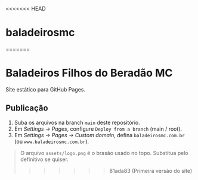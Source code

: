 <<<<<<< HEAD
# baladeirosmc
=======
# Baladeiros Filhos do Beradão MC

Site estático para GitHub Pages.

## Publicação
1. Suba os arquivos na branch `main` deste repositório.
2. Em *Settings → Pages*, configure `Deploy from a branch` (main / root).
3. Em *Settings → Pages → Custom domain*, defina `baladeirosmc.com.br` (ou `www.baladeirosmc.com.br`).

> O arquivo `assets/logo.png` é o brasão usado no topo. Substitua pelo definitivo se quiser.
>>>>>>> 81ada83 (Primeira versão do site)
